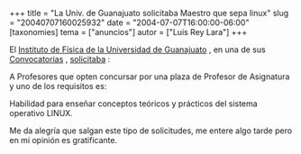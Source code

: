 +++
title = "La Univ. de Guanajuato solicitaba Maestro que sepa linux"
slug = "20040707160025932"
date = "2004-07-07T16:00:00-06:00"
[taxonomies]
tema = ["anuncios"]
autor = ["Luis Rey Lara"]
+++

El [Instituto de Física de la Universidad de
Guanajuato](http://www.ifug.ugto.mx/) , en una de sus
[Convocatorias](http://www.ifug.ugto.mx/convocatorias.html) ,
[solicitaba](http://www.ifug.ugto.mx/computo_junio_2004.PDF) :

A Profesores que opten concursar por una plaza de Profesor de Asignatura
y uno de los requisitos es:

Habilidad para enseñar conceptos teóricos y prácticos del sistema
operativo LINUX.

Me da alegría que salgan este tipo de solicitudes, me entere algo tarde
pero en mi opinión es gratificante.


